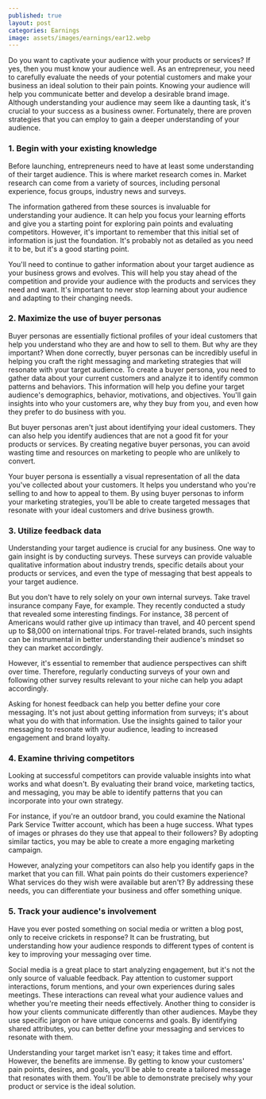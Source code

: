 ```yaml
---
published: true
layout: post
categories: Earnings
image: assets/images/earnings/ear12.webp
---
```


Do you want to captivate your audience with your products or services? If yes, then you must know your audience well. As an entrepreneur, you need to carefully evaluate the needs of your potential customers and make your business an ideal solution to their pain points. Knowing your audience will help you communicate better and develop a desirable brand image. Although understanding your audience may seem like a daunting task, it's crucial to your success as a business owner. Fortunately, there are proven strategies that you can employ to gain a deeper understanding of your audience.

### 1. Begin with your existing knowledge
Before launching, entrepreneurs need to have at least some understanding of their target audience. This is where market research comes in. Market research can come from a variety of sources, including personal experience, focus groups, industry news and surveys.

The information gathered from these sources is invaluable for understanding your audience. It can help you focus your learning efforts and give you a starting point for exploring pain points and evaluating competitors. However, it's important to remember that this initial set of information is just the foundation. It's probably not as detailed as you need it to be, but it's a good starting point.

You'll need to continue to gather information about your target audience as your business grows and evolves. This will help you stay ahead of the competition and provide your audience with the products and services they need and want. It's important to never stop learning about your audience and adapting to their changing needs.

### 2. Maximize the use of buyer personas
Buyer personas are essentially fictional profiles of your ideal customers that help you understand who they are and how to sell to them. But why are they important? When done correctly, buyer personas can be incredibly useful in helping you craft the right messaging and marketing strategies that will resonate with your target audience.
To create a buyer persona, you need to gather data about your current customers and analyze it to identify common patterns and behaviors. This information will help you define your target audience's demographics, behavior, motivations, and objectives. You'll gain insights into who your customers are, why they buy from you, and even how they prefer to do business with you.

But buyer personas aren't just about identifying your ideal customers. They can also help you identify audiences that are not a good fit for your products or services. By creating negative buyer personas, you can avoid wasting time and resources on marketing to people who are unlikely to convert.

Your buyer persona is essentially a visual representation of all the data you've collected about your customers. It helps you understand who you're selling to and how to appeal to them. By using buyer personas to inform your marketing strategies, you'll be able to create targeted messages that resonate with your ideal customers and drive business growth.

### 3. Utilize feedback data
Understanding your target audience is crucial for any business. One way to gain insight is by conducting surveys. These surveys can provide valuable qualitative information about industry trends, specific details about your products or services, and even the type of messaging that best appeals to your target audience.

But you don't have to rely solely on your own internal surveys. Take travel insurance company Faye, for example. They recently conducted a study that revealed some interesting findings. For instance, 38 percent of Americans would rather give up intimacy than travel, and 40 percent spend up to $8,000 on international trips. For travel-related brands, such insights can be instrumental in better understanding their audience's mindset so they can market accordingly.

However, it's essential to remember that audience perspectives can shift over time. Therefore, regularly conducting surveys of your own and following other survey results relevant to your niche can help you adapt accordingly.

Asking for honest feedback can help you better define your core messaging. It's not just about getting information from surveys; it's about what you do with that information. Use the insights gained to tailor your messaging to resonate with your audience, leading to increased engagement and brand loyalty.

### 4. Examine thriving competitors
Looking at successful competitors can provide valuable insights into what works and what doesn't. By evaluating their brand voice, marketing tactics, and messaging, you may be able to identify patterns that you can incorporate into your own strategy.

For instance, if you're an outdoor brand, you could examine the National Park Service Twitter account, which has been a huge success. What types of images or phrases do they use that appeal to their followers? By adopting similar tactics, you may be able to create a more engaging marketing campaign.

However, analyzing your competitors can also help you identify gaps in the market that you can fill. What pain points do their customers experience? What services do they wish were available but aren't? By addressing these needs, you can differentiate your business and offer something unique.

### 5. Track your audience's involvement
Have you ever posted something on social media or written a blog post, only to receive crickets in response? It can be frustrating, but understanding how your audience responds to different types of content is key to improving your messaging over time.

Social media is a great place to start analyzing engagement, but it's not the only source of valuable feedback. Pay attention to customer support interactions, forum mentions, and your own experiences during sales meetings. These interactions can reveal what your audience values and whether you're meeting their needs effectively.
Another thing to consider is how your clients communicate differently than other audiences. Maybe they use specific jargon or have unique concerns and goals. By identifying shared attributes, you can better define your messaging and services to resonate with them.

Understanding your target market isn't easy; it takes time and effort. However, the benefits are immense. By getting to know your customers' pain points, desires, and goals, you'll be able to create a tailored message that resonates with them. You'll be able to demonstrate precisely why your product or service is the ideal solution.

